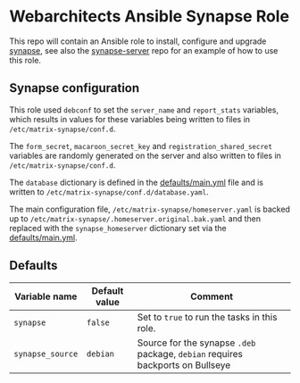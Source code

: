 # Webarchitects Ansible Synapse Role

This repo will contain an Ansible role to install, configure and upgrade [synapse](https://matrix-org.github.io/synapse/latest/), see also the [synapse-server](https://git.coop/webarch/synapse-server) repo for an example of how to use this role.

## Synapse configuration

This role used `debconf` to set the `server_name` and `report_stats` variables, which results in values for these variables being written to files in `/etc/matrix-synapse/conf.d`.

The `form_secret`, `macaroon_secret_key` and `registration_shared_secret` variables are randomly generated on the server and also written to files in  `/etc/matrix-synapse/conf.d`.

The `database` dictionary is defined in the [defaults/main.yml](defaults/main.yml) file and is written to `/etc/matrix-synapse/conf.d/database.yaml`.

The main configuration file, `/etc/matrix-synapse/homeserver.yaml` is backed up to `/etc/matrix-synapse/.homeserver.original.bak.yaml` and then replaced with the `synapse_homeserver` dictionary set via the [defaults/main.yml](defaults/main.yml).

## Defaults

| Variable name        | Default value    | Comment                                                                        |
|----------------------|------------------|--------------------------------------------------------------------------------|
| `synapse`            | `false`          | Set to `true` to run the tasks in this role.                                   |
| `synapse_source`     | `debian`         | Source for the synapse `.deb` package, `debian` requires backports on Bullseye |
